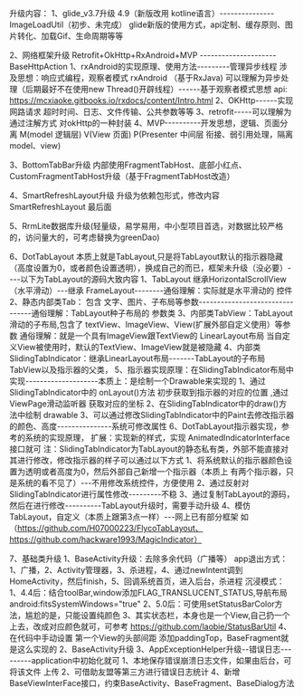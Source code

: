 升级内容：
1、glide_v3.7升级 4.9（新版改用 kotline语言）---------------ImageLoadUtil（初步、未完成）
    glide新版的使用方式，api定制、缓存原则、图片转化、加载Gif、生命周期等等

2、网络框架升级 Retrofit+OkHttp+RxAndroid+MVP  ---------------------BaseHttpAction
    1、rxAndroid的实现原理、使用方法---------管理异步线程
        涉及思想：响应式编程，观察者模式
        rxAndroid （基于RxJava) 可以理解为异步处理（后期最好不在使用new Thread()开辟线程）------基于观察者模式思想
        api: https://mcxiaoke.gitbooks.io/rxdocs/content/Intro.html
    2、OKHttp------实现网路请求
        超时时间、日志、文件传输、公共参数等等
    3、retrofit-----可以理解为通过注解方式 对okHttp的一种封装
    4、MVP----------开发思想，逻辑、页面分离 M(model 逻辑层) V(View  页面) P(Presenter 中间层 衔接、弱引用处理，隔离model、view)

3、BottomTabBar升级
    内部使用FragmentTabHost、底部小红点、CustomFragmentTabHost升级（基于FragmentTabHost改造）

4、SmartRefreshLayout升级
    升级为依赖包形式，修改内容SmartRefreshLayout 最后面

5、RrmLite数据库升级(轻量级，易学易用，中小型项目首选，对数据比较严格的，访问量大的，可考虑替换为greenDao)

6、DotTabLayout 本质上就是TabLayout,只是将TabLayout默认的指示器隐藏（高度设置为0，或者颜色设置透明），换成自己的而已，框架未升级（没必要）----以下为TabLayout的源码大致内容
    1、TabLayout 继承HorizontalScrollView  （水平滑动）---继承 FrameLayout--------通俗理解：实际就是水平滑动的 控件
    2、静态内部类Tab： 包含 文字、图片、子布局等参数--------------------------------通俗理解：TabLayout种子布局的 参数类
    3、内部类TabView：TabLayout滑动的子布局,包含了 textView、ImageView、View(扩展外部自定义使用）等参数
        通俗理解：就是一个具有ImageView跟TextView的  LinearLayout布局
        当自定义View被使用时，默认的TextView、ImageView就是被隐藏
    4、内部类SlidingTabIndicator：继承LinearLayout布局-------TabLayout的子布局TabView以及指示器的父类，
    5、指示器实现原理：在SlidingTabIndicator布局中实现--------------------本质上：是绘制一个Drawable来实现的
        1、通过SlidingTabIndicator中的 onLayout()方法 初步获取到指示器的对应的位置 ,通过ViewPage滑动监听器 获取对应的坐标
        2、在SlidingTabIndicator中的draw()方法中绘制 drawable
        3、可以通过修改SlidingTabIndicator中的Paint去修改指示器的颜色、高度---------------系统可修改属性
    6、DotTabLayout指示器实现，参考的系统的实现原理， 扩展：实现新的样式，实现 AnimatedIndicatorInterface接口就可
    注：SlidingTabIndicator为TabLayout的静态私有类，外部不能直接对其进行修改，修改指示器的样子可以通过以下方式
        1、将系统默认的指示器颜色设置为透明或者高度为0，然后外部自己新增一个指示器（本质上 有两个指示器，只是系统的看不见了）---不用修改系统控件，方便使用
        2、通过反射对SlidingTabIndicator进行属性修改---------不稳
        3、通过复制TabLayout的源码，然后在进行修改----------TabLayout升级时，需要手动升级
        4、模仿TabLayout，自定义（本质上跟第3点一样）---网上已有部分框架 如（https://github.com/H07000223/FlycoTabLayout、https://github.com/hackware1993/MagicIndicator）

7、基础类升级
    1、BaseActivity升级：去除多余代码（广播等）
        app退出方式：1、广播，2、Activity管理器，3、杀进程，4、通过newIntent调到HomeActivity，然后finish，5、回调系统首页，进入后台，杀进程
        沉浸模式：1、4.4后：结合toolBar,window添加FLAG_TRANSLUCENT_STATUS,导航布局 android:fitsSystemWindows="true"
                 2、5.0后：可使用setStatusBarColor方法，尴尬的是，只能设置纯颜色
                 3、其实状态栏，本身也是一个View,自己扔一个上去，改成对应颜色就可，可参考 https://github.com/laobie/StatusBarUtil
                 4、在代码中手动设置 第一个View的头部间距 添加paddingTop，BaseFragment就是这么实现的
    2、BaseActivity升级
    3、AppExceptionHelper升级--错误日志---------application中初始化就可
                1、本地保存错误崩溃日志文件，如果由后台，可将该文件 上传
                2、可借助友盟等第三方进行错误日志统计
    4、新增BaseViewInterFace接口，约束BaseActivity、BaseFragment、BaseDialog方法
